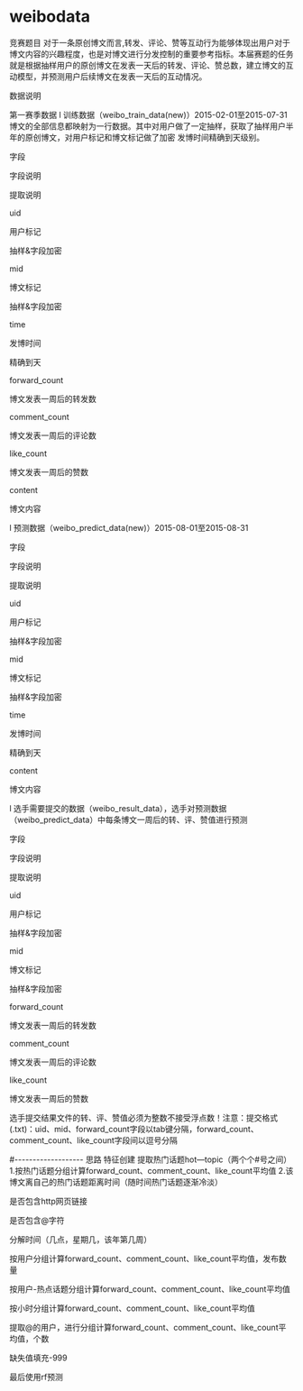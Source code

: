 # weibodata
竞赛题目
对于一条原创博文而言,转发、评论、赞等互动行为能够体现出用户对于博文内容的兴趣程度，也是对博文进行分发控制的重要参考指标。本届赛题的任务就是根据抽样用户的原创博文在发表一天后的转发、评论、赞总数，建立博文的互动模型，并预测用户后续博文在发表一天后的互动情况。

数据说明

第一赛季数据
l  训练数据（weibo_train_data(new)）2015-02-01至2015-07-31
博文的全部信息都映射为一行数据。其中对用户做了一定抽样，获取了抽样用户半年的原创博文，对用户标记和博文标记做了加密 发博时间精确到天级别。 

字段

字段说明

提取说明

uid

用户标记

抽样&字段加密

mid

博文标记

抽样&字段加密

time

发博时间

精确到天

forward_count

博文发表一周后的转发数

 
comment_count

博文发表一周后的评论数

 
like_count

博文发表一周后的赞数

 
content

博文内容

 

l  预测数据（weibo_predict_data(new)）2015-08-01至2015-08-31

字段

字段说明

提取说明

uid

用户标记

抽样&字段加密

mid

博文标记

抽样&字段加密

time

发博时间

精确到天

content

博文内容

 

l  选手需要提交的数据（weibo_result_data），选手对预测数据（weibo_predict_data）中每条博文一周后的转、评、赞值进行预测

字段

字段说明

提取说明

uid

用户标记

抽样&字段加密

mid

博文标记

抽样&字段加密

forward_count

博文发表一周后的转发数

 
comment_count

博文发表一周后的评论数

 
like_count

博文发表一周后的赞数

 
选手提交结果文件的转、评、赞值必须为整数不接受浮点数！注意：提交格式(.txt)：uid、mid、forward_count字段以tab键分隔，forward_count、comment_count、like_count字段间以逗号分隔

#-------------------
思路
特征创建
提取热门话题hot—topic（两个个#号之间）
1.按热门话题分组计算forward_count、comment_count、like_count平均值
2.该博文离自己的热门话题距离时间（随时间热门话题逐渐冷淡）

是否包含http网页链接

是否包含@字符

分解时间（几点，星期几，该年第几周）

按用户分组计算forward_count、comment_count、like_count平均值，发布数量

按用户-热点话题分组计算forward_count、comment_count、like_count平均值

按小时分组计算forward_count、comment_count、like_count平均值

提取@的用户，进行分组计算forward_count、comment_count、like_count平均值，个数

缺失值填充-999

最后使用rf预测
